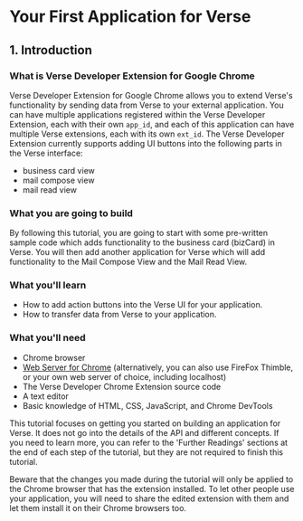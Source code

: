 # Your First Application for Verse

## 1. Introduction

### What is Verse Developer Extension for Google Chrome

Verse Developer Extension for Google Chrome allows you to extend Verse's functionality by sending data from Verse to your external application. You can have multiple applications registered within the Verse Developer Extension, each with their own `app_id`, and each of this application can have multiple Verse extensions, each with its own `ext_id`. The Verse Developer Extension currently supports adding UI buttons into the following parts in the Verse interface:
* business card view
* mail compose view
* mail read view

### What you are going to build
By following this tutorial, you are going to start with some pre-written sample code which adds functionality to the business card (bizCard) in Verse. You will then add another application for Verse which will add functionality to the Mail Compose View and the Mail Read View.

### What you'll learn
* How to add action buttons into the Verse UI for your application.
* How to transfer data from Verse to your application.

### What you'll need
* Chrome browser
* [Web Server for Chrome][1] (alternatively, you can also use FireFox Thimble, or your own web server of choice, including localhost)
* The Verse Developer Chrome Extension source code
* A text editor
* Basic knowledge of HTML, CSS, JavaScript, and Chrome DevTools

This tutorial focuses on getting you started on building an application for Verse. It does not go into the details of the API and different concepts. If you need to learn more, you can refer to the 'Further Readings' sections at the end of each step of the tutorial, but they are not required to finish this tutorial.

Beware that the changes you made during the tutorial will only be applied to the Chrome browser that has the extension installed. To let other people use your application, you will need to share the edited extension with them and let them install it on their Chrome browsers too.


[1]: https://chrome.google.com/webstore/detail/web-server-for-chrome/ofhbbkphhbklhfoeikjpcbhemlocgigb
